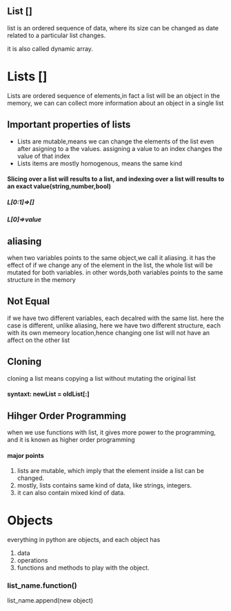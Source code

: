 ## List []
list is an ordered sequence of data, where its size can be changed as date related to a particular list changes.

it is also called dynamic array.
<h1>Lists <span>[]</span></h1>
Lists are ordered sequence of elements,in fact a list will be an object in the memory, we can can collect more information about an object in a single list

<h2>Important properties of lists</h2>
<ul>
<li>Lists are mutable,means we can change the elements of the list even after asigning to a the values.
assigning a value to an index changes the value of that index</li>
<li>Lists items are mostly homogenous, means the same kind</li>
</ul>

<h4>Slicing over a list will results to a list, and indexing over a list will results to an exact value(string,number,bool)</h4>

<h5>L[0:1]=>[]</h5>
<h5>L[0]=>value</h5>

<h2>aliasing</h2>
<p>when two variables points to the same object,we call it aliasing. it has the effect of if we change any of the element in the list, the whole list will be mutated for both variables.
in other words,both variables points to the same structure in the memory</p>

<h2>Not Equal</h2>
<p>if we have two different variables, each decalred with the same list. here the case is different, unlike aliasing, here we have two different structure, each with its own memeory location,hence changing one list will not have an affect on the other list</p>

<h2>Cloning</h2>
<p>cloning a list means copying a list without mutating the original list
<h4>syntaxt: newList = oldList[:]</h4></p>

<h2>Hihger Order Programming</h2>
<p>when we use functions with list, it gives more power to the programming, and it is known as higher order programming</p>



#### major points
1. lists are mutable, which imply that the element inside a list can be changed.
2. mostly, lists contains same kind of data, like strings, integers.
3. it can also contain mixed kind of data.

# Objects

everything in python are objects, and each object has
1. data
2. operations 
3. functions and methods
to play with the object.

### list_name.function()


list_name.append(new object)
